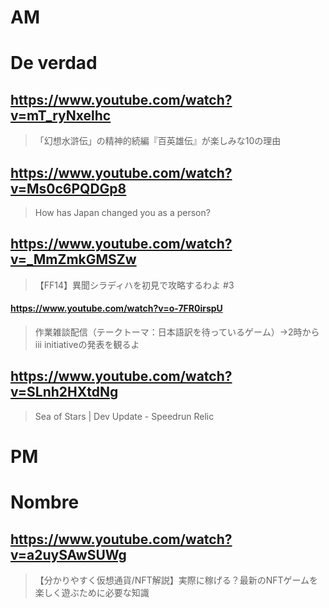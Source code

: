 # AM
# De verdad

## https://www.youtube.com/watch?v=mT_ryNxelhc

> 「幻想水滸伝」の精神的続編『百英雄伝』が楽しみな10の理由

## https://www.youtube.com/watch?v=Ms0c6PQDGp8 

> How has Japan changed you as a person?

## https://www.youtube.com/watch?v=_MmZmkGMSZw 

> 【FF14】異聞シラディハを初見で攻略するわよ #3

#### https://www.youtube.com/watch?v=o-7FR0irspU

> 作業雑談配信（テークトーマ：日本語訳を待っているゲーム）→2時からiii initiativeの発表を観るよ

## https://www.youtube.com/watch?v=SLnh2HXtdNg

> Sea of Stars | Dev Update - Speedrun Relic

# PM

# Nombre

## https://www.youtube.com/watch?v=a2uySAwSUWg

> 【分かりやすく仮想通貨/NFT解説】実際に稼げる？最新のNFTゲームを楽しく遊ぶために必要な知識 

